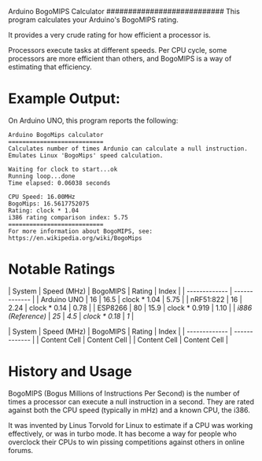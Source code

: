 Arduino BogoMIPS Calculator
###########################
This program calculates your Arduino's BogoMIPS rating.

It provides a very crude rating for how efficient a processor is. 

Processors execute tasks at different speeds.  Per CPU cycle, some processors are more efficient than others, and BogoMIPS is a way of estimating that efficiency.


Example Output:
===============
On Arduino UNO, this program reports the following:

```
Arduino BogoMips calculator
===========================
Calculates number of times Ardunio can calculate a null instruction.
Emulates Linux 'BogoMips' speed calculation.

Waiting for clock to start...ok
Running loop...done
Time elapsed: 0.06038 seconds

CPU Speed: 16.00MHz
BogoMips: 16.5617752075
Rating: clock * 1.04
i386 rating comparison index: 5.75
===========================
For more information about BogoMIPS, see: https://en.wikipedia.org/wiki/BogoMips
```

Notable Ratings
================

| System  | Speed (MHz)  | BogoMIPS  | Rating  | Index  | 
| ------------- | ------------- |
| Arduino UNO         | 16    | 16.5   | clock * 1.04    | 5.75  |
| nRF51:822           | 16    | 2.24   | clock *  0.14   | 0.78  |
| ESP8266             | 80    | 15.9   | clock * 0.919   | 1.10  |
| _i886 (Reference)_  | _25_  | _4.5_  | _clock * 0.18_  | _1_   |


| System  | Speed (MHz) | BogoMIPS | Rating | Index |
| ------------- | ------------- |
| Content Cell  | Content Cell  |
| Content Cell  | Content Cell  |

History and Usage
==================
BogoMIPS (Bogus Millions of Instructions Per Second) is the number of times a processor can execute a null instruction in a second.  They are rated against both the CPU speed (typically in mHz) and a known CPU, the i386.

It was invented by Linus Torvold for Linux to estimate if a CPU was working effectively, or was in turbo mode.  It has become a way for people who overclock their CPUs to win pissing competitions against others in online forums.

